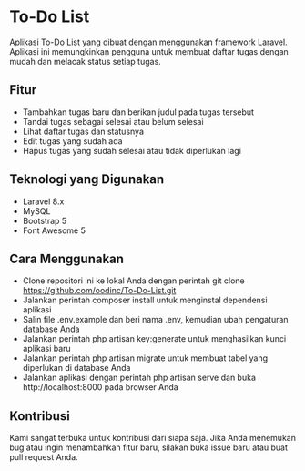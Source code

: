 # To-Do List
Aplikasi To-Do List yang dibuat dengan menggunakan framework Laravel. Aplikasi ini memungkinkan pengguna untuk membuat daftar tugas dengan mudah dan melacak status setiap tugas.

## Fitur
- Tambahkan tugas baru dan berikan judul pada tugas tersebut
- Tandai tugas sebagai selesai atau belum selesai
- Lihat daftar tugas dan statusnya
- Edit tugas yang sudah ada
- Hapus tugas yang sudah selesai atau tidak diperlukan lagi

## Teknologi yang Digunakan
- Laravel 8.x
- MySQL
- Bootstrap 5
- Font Awesome 5

## Cara Menggunakan
- Clone repositori ini ke lokal Anda dengan perintah git clone https://github.com/oodinc/To-Do-List.git
- Jalankan perintah composer install untuk menginstal dependensi aplikasi
- Salin file .env.example dan beri nama .env, kemudian ubah pengaturan database Anda
- Jalankan perintah php artisan key:generate untuk menghasilkan kunci aplikasi baru
- Jalankan perintah php artisan migrate untuk membuat tabel yang diperlukan di database Anda
- Jalankan aplikasi dengan perintah php artisan serve dan buka http://localhost:8000 pada browser Anda

## Kontribusi
Kami sangat terbuka untuk kontribusi dari siapa saja. Jika Anda menemukan bug atau ingin menambahkan fitur baru, silakan buka issue baru atau buat pull request Anda.
